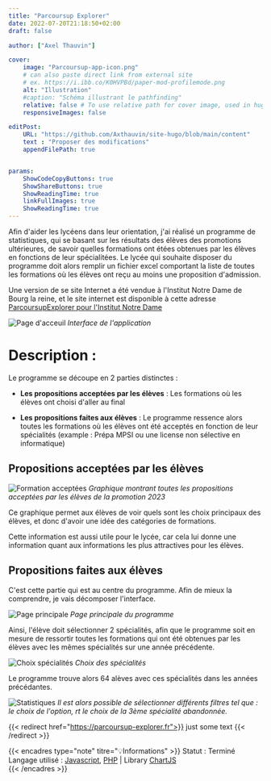 ```yaml
---
title: "Parcoursup Explorer"
date: 2022-07-20T21:18:50+02:00
draft: false

author: ["Axel Thauvin"]

cover:
    image: "Parcoursup-app-icon.png"
    # can also paste direct link from external site
    # ex. https://i.ibb.co/K0HVPBd/paper-mod-profilemode.png
    alt: "Illustration"
    #caption: "Schéma illustrant le pathfinding"
    relative: false # To use relative path for cover image, used in hugo Page-bundles
    responsiveImages: false

editPost:
    URL: "https://github.com/Axthauvin/site-hugo/blob/main/content"
    text : "Proposer des modifications"
    appendFilePath: true


params:
    ShowCodeCopyButtons: true
    ShowShareButtons: true
    ShowReadingTime: true
    linkFullImages: true
    ShowReadingTime: true
---
```



Afin d'aider les lycéens dans leur orientation, j'ai réalisé un programme de statistiques, qui se basant sur les résultats des élèves des promotions ultérieures, de savoir quelles formations ont étées obtenues par les élèves en fonctions de leur spécialitées.
Le lycée qui souhaite disposer du programme doit alors remplir un fichier excel comportant la liste de toutes les formations où les élèves ont reçu au moins une proposition d'admission.

Une version de se site Internet a été vendue à l'Institut Notre Dame de Bourg la reine, et le site internet est disponible à cette adresse [ParcoursupExplorer pour l'Institut Notre Dame](https://programme-ind-sup.alwaysdata.net/)


![Page d'acceuil](/parcoursup-app%20main%20page.png)
*Interface de l'application*


# Description :

Le programme se découpe en 2 parties distinctes : 

- **Les propositions acceptées par les élèves** : Les formations où les élèves ont choisi d'aller au final

- **Les propositions faites aux élèves** : Le programme ressence alors toutes les formations où les élèves ont été acceptés en fonction de leur spécialités (example : Prépa MPSI ou une license non sélective en informatique)

## Propositions acceptées par les élèves

![Formation acceptées](/parcoursup-app%20accepted.png)
*Graphique montrant toutes les propositions acceptées par les élèves de la promotion 2023*

Ce graphique permet aux élèves de voir quels sont les choix principaux des élèves, et donc d'avoir une idée des catégories de formations.

Cette information est aussi utile pour le lycée, car cela lui donne une information quant aux informations les plus attractives pour les élèves.


## Propositions faites aux élèves

C'est cette partie qui est au centre du programme. Afin de mieux la comprendre, je vais décomposer l'interface.

![Page principale](/parcoursup-app%20propositions%20main.png)
*Page principale du programme*

Ainsi, l'élève doit sélectionner 2 spécialités, afin que le programme soit en mesure de ressortir toutes les formations qui ont été obtenues par les élèves avec les mêmes spécialités sur une année précédente.


![Choix spécialités](/parcoursup-app%20spes.png)
*Choix des spécialités*

Le programme trouve alors 64 alèves avec ces spécialités dans les années précédantes.

![Statistiques](/parcoursup-app%20all%20forma.png)
*Il est alors possible de sélectionner différents filtres tel que : le choix de l'option, rt le choix de la 3ème spécialité abandonnée.*

{{< redirect href="https://parcoursup-explorer.fr">}}
just some text
{{< /redirect >}}




<!--



# Description 
L'utilisateur dispose d'un trombinoscope sur lequel il lui suffit de chercher la photo de la personne absente, ou de chercher le nom dans la barre de recherche dédiée.

![trombinoscope](/trombinoscope.png)
*Interface de l'application*

{{< encadres type="danger" titre="À noter" >}}
 Afin de respecter le droit à l'image du personnel de l'établissement, les photos et les noms présentés ici ont été générés par ordinateur, et ne sont en aucun cas des vrais personnes.
{{< /encadres >}}




Puis, par un simple clic 🖱️sur la photo de la personne concernée, elle est notée absente. *La photo devient alors rouge*. 

![Illustration rouge](/Capture-2.png)

Ainsi, il est très facile de voir si une personne du personnel a déjà été préalablement marquée absente par quelqu'un d'autre. 

{{<line_break>}}

Puis, ***un mail est envoyé*** à une liste de personnes prédéfinies (celles qui doivent savoir que la personne est absente)
![Exemple mail envoyé](/Absence-Email.png)
*Exemple de mail envoyé par le programme*

{{<line_break>}}

### Un programme complètement autonome

L'avantage pour l'utilisateur, c'est que j'ai créé une interface graphique pour éditer la base de données. Ainsi, l'utilisateur même sans connaissance en programmation peut mettre facilement à jour la base de données grâce à une interface dédiée.


![Illustration modify](/modify-absence.png)

Les quelques champs facilitent l'utilisation du programme.

{{< encadres type="" titre="Information complémentaire" >}}
  Il est aussi possible d'ajouter et de supprimer des personnes dans la base de donnée seulement par quelques clics.
  
{{< /encadres >}}

![Illustration modify](/Ajout-absence.png)  -->

{{< encadres type="note" titre="💡Informations" >}}
  Statut : Terminé <br>
  Langage utilisé : <a href="https://developer.mozilla.org/fr/docs/Web/JavaScript">Javascript</a>, <a href="https://php.net">PHP</a> | Library <a href="https://www.chartjs.org/">ChartJS</a> <br>
{{< /encadres >}}



